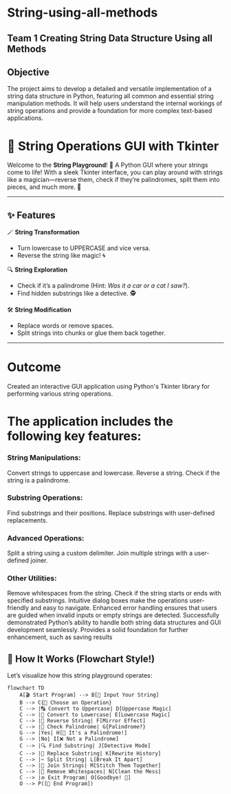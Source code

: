 # String-using-all-methods
## Team 1 Creating String Data Structure Using all Methods
## Objective
The project aims to develop a detailed and versatile implementation of a string data structure in Python, featuring all common and essential string manipulation methods. It will help users understand the internal workings of string operations and provide a foundation for more complex text-based applications.


# 🎉 String Operations GUI with Tkinter 

Welcome to the **String Playground**! 🎢 A Python GUI where your strings come to life! With a sleek Tkinter interface, you can play around with strings like a magician—reverse them, check if they’re palindromes, split them into pieces, and much more. 🚀

---

## ✨ Features

🪄 **String Transformation**
- Turn lowercase to UPPERCASE and vice versa.  
- Reverse the string like magic! 🌀  

🔍 **String Exploration**
- Check if it’s a palindrome (Hint: *Was it a car or a cat I saw?*).  
- Find hidden substrings like a detective. 🕵️  

🛠️ **String Modification**
- Replace words or remove spaces.  
- Split strings into chunks or glue them back together.  

---
# Outcome
Created an interactive GUI application using Python's Tkinter library for performing various string operations.
# The application includes the following key features:
### String Manipulations:
 Convert strings to uppercase and lowercase.
 Reverse a string.
 Check if the string is a palindrome.
### Substring Operations:
 Find substrings and their positions.
 Replace substrings with user-defined replacements.
### Advanced Operations:
 Split a string using a custom delimiter.
 Join multiple strings with a user-defined joiner.
### Other Utilities:
Remove whitespaces from the string.
Check if the string starts or ends with specified substrings.
Intuitive dialog boxes make the operations user-friendly and easy to navigate.
Enhanced error handling ensures that users are guided when invalid inputs or empty strings are detected.
Successfully demonstrated Python’s ability to handle both string data structures and GUI development seamlessly.
Provides a solid foundation for further enhancement, such as saving results

## 🧩 How It Works (Flowchart Style!)
Let’s visualize how this string playground operates:

```mermaid
flowchart TD
    A[🎬 Start Program] --> B[💬 Input Your String]
    B --> C{🤔 Choose an Operation}
    C --> |🔠 Convert to Uppercase| D[Uppercase Magic]
    C --> |🔡 Convert to Lowercase| E[Lowercase Magic]
    C --> |🔄 Reverse String| F[Mirror Effect]
    C --> |👀 Check Palindrome| G{Palindrome?}
    G --> |Yes| H[🎉 It's a Palindrome!]
    G --> |No| I[❌ Not a Palindrome]
    C --> |🔍 Find Substring| J[Detective Mode]
    C --> |📝 Replace Substring| K[Rewrite History]
    C --> |✂️ Split String| L[Break It Apart]
    C --> |🧵 Join Strings| M[Stitch Them Together]
    C --> |🧹 Remove Whitespaces| N[Clean the Mess]
    C --> |🔚 Exit Program| O[Goodbye! 👋]
    O --> P([🎈 End Program])


